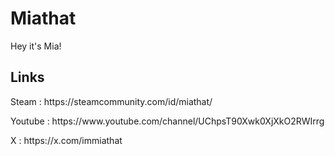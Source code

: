 <h1>Miathat</h1>
<p >Hey it's Mia!</p>
<h2>Links</h2>
<p>Steam : https://steamcommunity.com/id/miathat/</p>
<p>Youtube : https://www.youtube.com/channel/UChpsT90Xwk0XjXkO2RWIrrg</p>
<p>X : https://x.com/immiathat</p>
